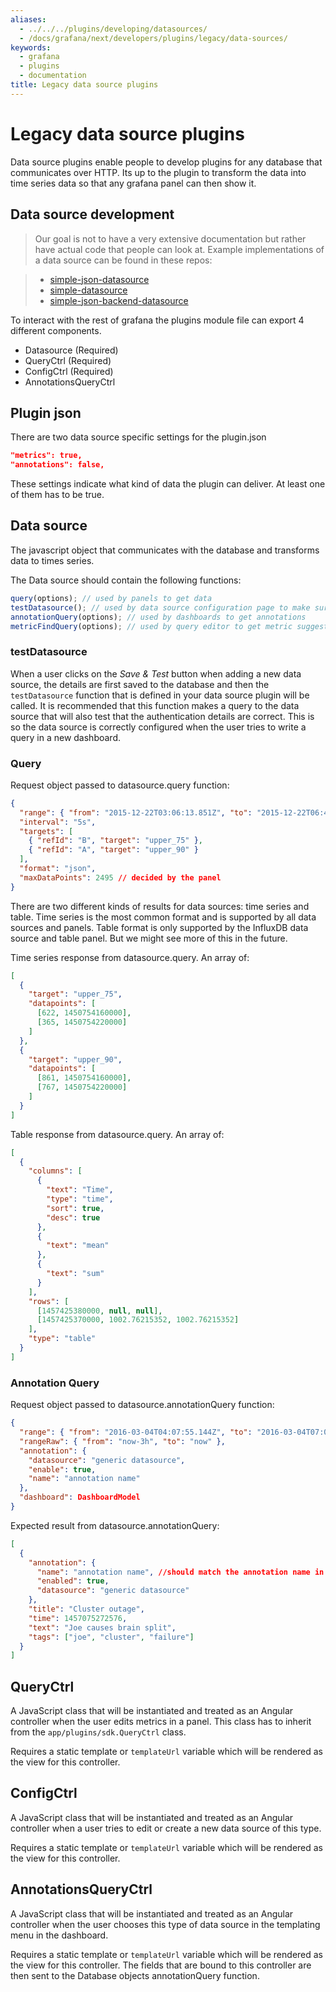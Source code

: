 ```yaml
---
aliases:
  - ../../../plugins/developing/datasources/
  - /docs/grafana/next/developers/plugins/legacy/data-sources/
keywords:
  - grafana
  - plugins
  - documentation
title: Legacy data source plugins
---
```


# Legacy data source plugins

Data source plugins enable people to develop plugins for any database that
communicates over HTTP. Its up to the plugin to transform the data into
time series data so that any grafana panel can then show it.

## Data source development

> Our goal is not to have a very extensive documentation but rather have actual
> code that people can look at. Example implementations of a data source can be
> found in these repos:

> - [simple-json-datasource](https://github.com/grafana/simple-json-datasource)
> - [simple-datasource](https://github.com/grafana/simple-datasource)
> - [simple-json-backend-datasource](https://github.com/grafana/simple-json-backend-datasource)

To interact with the rest of grafana the plugins module file can export 4 different components.

- Datasource (Required)
- QueryCtrl (Required)
- ConfigCtrl (Required)
- AnnotationsQueryCtrl

## Plugin json

There are two data source specific settings for the plugin.json

```json
"metrics": true,
"annotations": false,
```

These settings indicate what kind of data the plugin can deliver. At least one of them has to be true.

## Data source

The javascript object that communicates with the database and transforms data to times series.

The Data source should contain the following functions:

```javascript
query(options); // used by panels to get data
testDatasource(); // used by data source configuration page to make sure the connection is working
annotationQuery(options); // used by dashboards to get annotations
metricFindQuery(options); // used by query editor to get metric suggestions.
```

### testDatasource

When a user clicks on the _Save & Test_ button when adding a new data source, the details are first saved to the database and then the `testDatasource` function that is defined in your data source plugin will be called. It is recommended that this function makes a query to the data source that will also test that the authentication details are correct. This is so the data source is correctly configured when the user tries to write a query in a new dashboard.

### Query

Request object passed to datasource.query function:

```json
{
  "range": { "from": "2015-12-22T03:06:13.851Z", "to": "2015-12-22T06:48:24.137Z" },
  "interval": "5s",
  "targets": [
    { "refId": "B", "target": "upper_75" },
    { "refId": "A", "target": "upper_90" }
  ],
  "format": "json",
  "maxDataPoints": 2495 // decided by the panel
}
```

There are two different kinds of results for data sources:
time series and table. Time series is the most common format and is supported by all data sources and panels. Table format is only supported by the InfluxDB data source and table panel. But we might see more of this in the future.

Time series response from datasource.query.
An array of:

```json
[
  {
    "target": "upper_75",
    "datapoints": [
      [622, 1450754160000],
      [365, 1450754220000]
    ]
  },
  {
    "target": "upper_90",
    "datapoints": [
      [861, 1450754160000],
      [767, 1450754220000]
    ]
  }
]
```

Table response from datasource.query.
An array of:

```json
[
  {
    "columns": [
      {
        "text": "Time",
        "type": "time",
        "sort": true,
        "desc": true
      },
      {
        "text": "mean"
      },
      {
        "text": "sum"
      }
    ],
    "rows": [
      [1457425380000, null, null],
      [1457425370000, 1002.76215352, 1002.76215352]
    ],
    "type": "table"
  }
]
```

### Annotation Query

Request object passed to datasource.annotationQuery function:

```json
{
  "range": { "from": "2016-03-04T04:07:55.144Z", "to": "2016-03-04T07:07:55.144Z" },
  "rangeRaw": { "from": "now-3h", "to": "now" },
  "annotation": {
    "datasource": "generic datasource",
    "enable": true,
    "name": "annotation name"
  },
  "dashboard": DashboardModel
}
```

Expected result from datasource.annotationQuery:

```json
[
  {
    "annotation": {
      "name": "annotation name", //should match the annotation name in grafana
      "enabled": true,
      "datasource": "generic datasource"
    },
    "title": "Cluster outage",
    "time": 1457075272576,
    "text": "Joe causes brain split",
    "tags": ["joe", "cluster", "failure"]
  }
]
```

## QueryCtrl

A JavaScript class that will be instantiated and treated as an Angular controller when the user edits metrics in a panel. This class has to inherit from the `app/plugins/sdk.QueryCtrl` class.

Requires a static template or `templateUrl` variable which will be rendered as the view for this controller.

## ConfigCtrl

A JavaScript class that will be instantiated and treated as an Angular controller when a user tries to edit or create a new data source of this type.

Requires a static template or `templateUrl` variable which will be rendered as the view for this controller.

## AnnotationsQueryCtrl

A JavaScript class that will be instantiated and treated as an Angular controller when the user chooses this type of data source in the templating menu in the dashboard.

Requires a static template or `templateUrl` variable which will be rendered as the view for this controller. The fields that are bound to this controller are then sent to the Database objects annotationQuery function.
